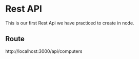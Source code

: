 # Rest API

This is our first Rest Api we have practiced to create in node.

## Route

http://localhost:3000/api/computers
